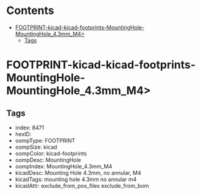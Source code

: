 



Contents
========

* [FOOTPRINT-kicad-kicad-footprints-MountingHole-MountingHole_4.3mm_M4>](#footprint-kicad-kicad-footprints-mountinghole-mountinghole_43mm_m4)
	* [Tags](#tags)

# FOOTPRINT-kicad-kicad-footprints-MountingHole-MountingHole_4.3mm_M4>

## Tags

- index: 8471
- hexID: 
- oompType: FOOTPRINT
- oompSize: kicad
- oompColor: kicad-footprints
- oompDesc: MountingHole
- oompIndex: MountingHole_4.3mm_M4
- kicadDesc: Mounting Hole 4.3mm, no annular, M4
- kicadTags: mounting hole 4.3mm no annular m4
- kicadAttr: exclude_from_pos_files exclude_from_bom
